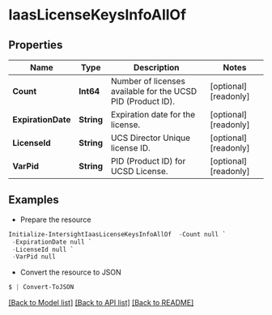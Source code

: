 # IaasLicenseKeysInfoAllOf
## Properties

Name | Type | Description | Notes
------------ | ------------- | ------------- | -------------
**Count** | **Int64** | Number of licenses available for the UCSD PID (Product ID). | [optional] [readonly] 
**ExpirationDate** | **String** | Expiration date for the license. | [optional] [readonly] 
**LicenseId** | **String** | UCS Director Unique license ID. | [optional] [readonly] 
**VarPid** | **String** | PID (Product ID) for UCSD License. | [optional] [readonly] 

## Examples

- Prepare the resource
```powershell
Initialize-IntersightIaasLicenseKeysInfoAllOf  -Count null `
 -ExpirationDate null `
 -LicenseId null `
 -VarPid null
```

- Convert the resource to JSON
```powershell
$ | Convert-ToJSON
```

[[Back to Model list]](../README.md#documentation-for-models) [[Back to API list]](../README.md#documentation-for-api-endpoints) [[Back to README]](../README.md)

